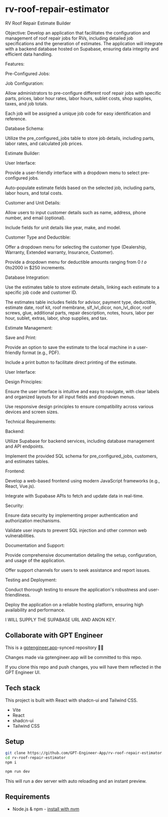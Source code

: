 # rv-roof-repair-estimator

RV Roof Repair Estimate Builder

Objective:
Develop an application that facilitates the configuration and management of roof repair jobs for RVs, including detailed job specifications and the generation of estimates. The application will integrate with a backend database hosted on Supabase, ensuring data integrity and efficient data handling.

Features:

Pre-Configured Jobs:

Job Configuration:

Allow administrators to pre-configure different roof repair jobs with specific parts, prices, labor hour rates, labor hours, sublet costs, shop supplies, taxes, and job totals.

Each job will be assigned a unique job code for easy identification and reference.

Database Schema:

Utilize the pre_configured_jobs table to store job details, including parts, labor rates, and calculated job prices.

Estimate Builder:

User Interface:

Provide a user-friendly interface with a dropdown menu to select pre-configured jobs.

Auto-populate estimate fields based on the selected job, including parts, labor hours, and total costs.

Customer and Unit Details:

Allow users to input customer details such as name, address, phone number, and email (optional).

Include fields for unit details like year, make, and model.

Customer Type and Deductible:

Offer a dropdown menu for selecting the customer type (Dealership, Warranty, Extended warranty, Insurance, Customer).

Provide a dropdown menu for deductible amounts ranging from 
0
𝑡
𝑜
0to2000 in $250 increments.

Database Integration:

Use the estimates table to store estimate details, linking each estimate to a specific job code and customer ID.

The estimates table includes fields for advisor, payment type, deductible, estimate date, roof kit, roof membrane, slf_lvl_dicor, non_lvl_dicor, roof screws, glue, additional parts, repair description, notes, hours, labor per hour, sublet, extras, labor, shop supplies, and tax.

Estimate Management:

Save and Print:

Provide an option to save the estimate to the local machine in a user-friendly format (e.g., PDF).

Include a print button to facilitate direct printing of the estimate.

User Interface:

Design Principles:

Ensure the user interface is intuitive and easy to navigate, with clear labels and organized layouts for all input fields and dropdown menus.

Use responsive design principles to ensure compatibility across various devices and screen sizes.

Technical Requirements:

Backend:

Utilize Supabase for backend services, including database management and API endpoints.

Implement the provided SQL schema for pre_configured_jobs, customers, and estimates tables.

Frontend:

Develop a web-based frontend using modern JavaScript frameworks (e.g., React, Vue.js).

Integrate with Supabase APIs to fetch and update data in real-time.

Security:

Ensure data security by implementing proper authentication and authorization mechanisms.

Validate user inputs to prevent SQL injection and other common web vulnerabilities.

Documentation and Support:

Provide comprehensive documentation detailing the setup, configuration, and usage of the application.

Offer support channels for users to seek assistance and report issues.

Testing and Deployment:

Conduct thorough testing to ensure the application's robustness and user-friendliness.

Deploy the application on a reliable hosting platform, ensuring high availability and performance.

I WILL SUPPLY THE SUPABASE URL AND ANON KEY.

## Collaborate with GPT Engineer

This is a [gptengineer.app](https://gptengineer.app)-synced repository 🌟🤖

Changes made via gptengineer.app will be committed to this repo.

If you clone this repo and push changes, you will have them reflected in the GPT Engineer UI.

## Tech stack

This project is built with React with shadcn-ui and Tailwind CSS.

- Vite
- React
- shadcn-ui
- Tailwind CSS

## Setup

```sh
git clone https://github.com/GPT-Engineer-App/rv-roof-repair-estimator.git
cd rv-roof-repair-estimator
npm i
```

```sh
npm run dev
```

This will run a dev server with auto reloading and an instant preview.

## Requirements

- Node.js & npm - [install with nvm](https://github.com/nvm-sh/nvm#installing-and-updating)
